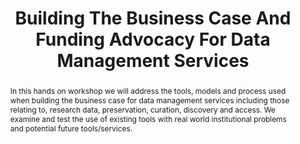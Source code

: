 ---
abstract: In this hands on workshop we will address the tools, models and process
  used when building the business case for data management services including those
  relating to, research data, preservation, curation, discovery and access. We examine
  and test the use of existing tools with real world institutional problems and potential
  future tools/services.
creators:
- Paul Stokes
- Neil Beagrie
- William Kilbride
date: null
document_url: https://services.phaidra.univie.ac.at/api/object/o:502825/download
grand_parent: iPRES
institutions: []
keywords: []
landing_page_url: https://phaidra.univie.ac.at/o:502825
language: eng
layout: publication
license: CC BY-NC-SA 3.0 AT
notes_url: null
parent: iPRES 2016
publication_type: workshop
size: 123550
slides_url: null
source_name: iPRES
stream_url: null
title: Building The Business Case And Funding Advocacy For Data Management Services
year: 2016
---